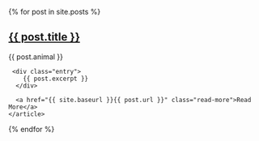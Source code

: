 {% for post in site.posts %}
    <article class="post">
	<div class="banner banner-sm">
      <h1><a href="{{ site.baseurl }}{{ post.url }}">{{ post.title }}</a></h1>
    {{ post.animal }}
      </div>

     <div class="entry">
        {{ post.excerpt }}
      </div>

      <a href="{{ site.baseurl }}{{ post.url }}" class="read-more">Read More</a>
    </article>
  {% endfor %}
